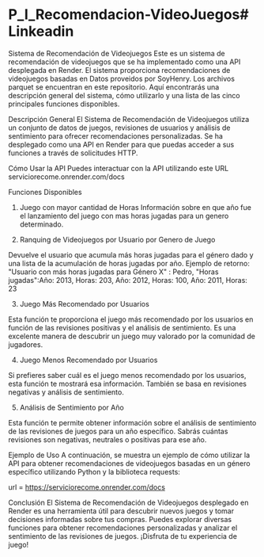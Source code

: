 # P_I_Recomendacion-VideoJuegos# Linkeadin <script src="https://platform.linkedin.com/badges/js/profile.js" async defer type="text/javascript"></script>

Sistema de Recomendación de Videojuegos
Este es un sistema de recomendación de videojuegos que se ha implementado como una API desplegada en Render. El sistema proporciona recomendaciones de videojuegos basadas en Datos proveidos por SoyHenry.
Los archivos parquet se encuentran en este repositorio.
Aquí encontrarás una descripción general del sistema, cómo utilizarlo y una lista de las cinco principales funciones disponibles.

Descripción General
El Sistema de Recomendación de Videojuegos utiliza un conjunto de datos de juegos, revisiones de usuarios y análisis de sentimiento para ofrecer recomendaciones personalizadas. Se ha desplegado como una API en Render para que puedas acceder a sus funciones a través de solicitudes HTTP.

Cómo Usar la API
Puedes interactuar con la API utilizando este URL serviciorecome.onrender.com/docs

Funciones Disponibles
1. Juego con mayor cantidad de Horas
Información sobre en que año fue el lanzamiento del juego con mas horas jugadas para un genero determinado.

2. Ranquing de Videojuegos por Usuario por Genero de Juego

Devuelve el usuario que acumula más horas jugadas para el género dado y una lista de la acumulación
de horas jugadas por año.
Ejemplo de retorno: "Usuario con más horas jugadas para Género X" : Pedro,
    "Horas jugadas":Año: 2013, Horas: 203, Año: 2012, Horas: 100, Año: 2011, Horas: 23
    

3. Juego Más Recomendado por Usuarios

Esta función te proporciona el juego más recomendado por los usuarios en función de las revisiones positivas y el análisis de sentimiento. Es una excelente manera de descubrir un juego muy valorado por la comunidad de jugadores.

4. Juego Menos Recomendado por Usuarios

Si prefieres saber cuál es el juego menos recomendado por los usuarios, esta función te mostrará esa información. También se basa en revisiones negativas y análisis de sentimiento.

5. Análisis de Sentimiento por Año

Esta función te permite obtener información sobre el análisis de sentimiento de las revisiones de juegos para un año específico. Sabrás cuántas revisiones son negativas, neutrales o positivas para ese año.

Ejemplo de Uso
A continuación, se muestra un ejemplo de cómo utilizar la API para obtener recomendaciones de videojuegos basadas en un género específico utilizando Python y la biblioteca requests:



url = https://serviciorecome.onrender.com/docs

Conclusión
El Sistema de Recomendación de Videojuegos desplegado en Render es una herramienta útil para descubrir nuevos juegos y tomar decisiones informadas sobre tus compras. Puedes explorar diversas funciones para obtener recomendaciones personalizadas y analizar el sentimiento de las revisiones de juegos. ¡Disfruta de tu experiencia de juego!






